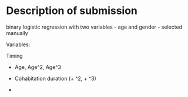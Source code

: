 # Description of submission

binary logistic regression with two variables - age and gender - selected manually

Variables:

Timing
- Age, Age^2, Age^3
- Cohabitation duration (+ ^2, + ^3)

-